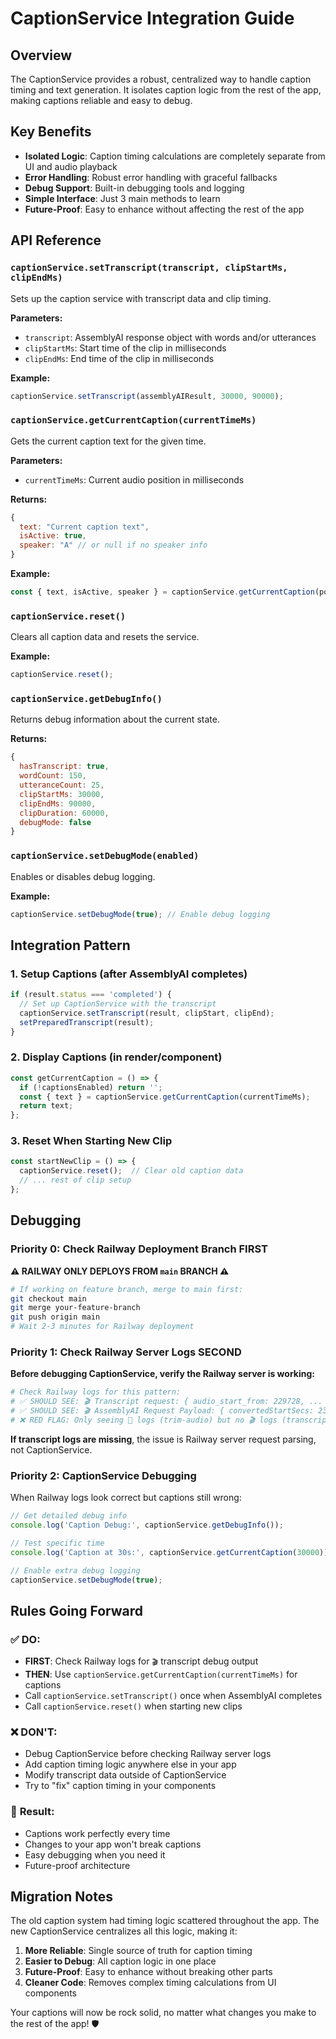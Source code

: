 # CaptionService Integration Guide

## Overview

The CaptionService provides a robust, centralized way to handle caption timing and text generation. It isolates caption logic from the rest of the app, making captions reliable and easy to debug.

## Key Benefits

- **Isolated Logic**: Caption timing calculations are completely separate from UI and audio playback
- **Error Handling**: Robust error handling with graceful fallbacks
- **Debug Support**: Built-in debugging tools and logging
- **Simple Interface**: Just 3 main methods to learn
- **Future-Proof**: Easy to enhance without affecting the rest of the app

## API Reference

### `captionService.setTranscript(transcript, clipStartMs, clipEndMs)`

Sets up the caption service with transcript data and clip timing.

**Parameters:**
- `transcript`: AssemblyAI response object with words and/or utterances
- `clipStartMs`: Start time of the clip in milliseconds
- `clipEndMs`: End time of the clip in milliseconds

**Example:**
```javascript
captionService.setTranscript(assemblyAIResult, 30000, 90000);
```

### `captionService.getCurrentCaption(currentTimeMs)`

Gets the current caption text for the given time.

**Parameters:**
- `currentTimeMs`: Current audio position in milliseconds

**Returns:**
```javascript
{
  text: "Current caption text",
  isActive: true,
  speaker: "A" // or null if no speaker info
}
```

**Example:**
```javascript
const { text, isActive, speaker } = captionService.getCurrentCaption(position);
```

### `captionService.reset()`

Clears all caption data and resets the service.

**Example:**
```javascript
captionService.reset();
```

### `captionService.getDebugInfo()`

Returns debug information about the current state.

**Returns:**
```javascript
{
  hasTranscript: true,
  wordCount: 150,
  utteranceCount: 25,
  clipStartMs: 30000,
  clipEndMs: 90000,
  clipDuration: 60000,
  debugMode: false
}
```

### `captionService.setDebugMode(enabled)`

Enables or disables debug logging.

**Example:**
```javascript
captionService.setDebugMode(true); // Enable debug logging
```

## Integration Pattern

### 1. Setup Captions (after AssemblyAI completes)

```javascript
if (result.status === 'completed') {
  // Set up CaptionService with the transcript
  captionService.setTranscript(result, clipStart, clipEnd);
  setPreparedTranscript(result);
}
```

### 2. Display Captions (in render/component)

```javascript
const getCurrentCaption = () => {
  if (!captionsEnabled) return '';
  const { text } = captionService.getCurrentCaption(currentTimeMs);
  return text;
};
```

### 3. Reset When Starting New Clip

```javascript
const startNewClip = () => {
  captionService.reset();  // Clear old caption data
  // ... rest of clip setup
};
```

## Debugging

### Priority 0: Check Railway Deployment Branch FIRST
**⚠️ RAILWAY ONLY DEPLOYS FROM `main` BRANCH ⚠️**
```bash
# If working on feature branch, merge to main first:
git checkout main
git merge your-feature-branch
git push origin main
# Wait 2-3 minutes for Railway deployment
```

### Priority 1: Check Railway Server Logs SECOND
**Before debugging CaptionService, verify the Railway server is working:**

```bash
# Check Railway logs for this pattern:
# ✅ SHOULD SEE: 🎬 Transcript request: { audio_start_from: 229728, ... }
# ✅ SHOULD SEE: 🎬 AssemblyAI Request Payload: { convertedStartSecs: 230, ... }
# ❌ RED FLAG: Only seeing 🎵 logs (trim-audio) but no 🎬 logs (transcript)
```

**If transcript logs are missing**, the issue is Railway server request parsing, not CaptionService.

### Priority 2: CaptionService Debugging
When Railway logs look correct but captions still wrong:

```javascript
// Get detailed debug info
console.log('Caption Debug:', captionService.getDebugInfo());

// Test specific time
console.log('Caption at 30s:', captionService.getCurrentCaption(30000));

// Enable extra debug logging
captionService.setDebugMode(true);
```

## Rules Going Forward

### ✅ **DO:**
- **FIRST**: Check Railway logs for `🎬` transcript debug output
- **THEN**: Use `captionService.getCurrentCaption(currentTimeMs)` for captions
- Call `captionService.setTranscript()` once when AssemblyAI completes
- Call `captionService.reset()` when starting new clips

### ❌ **DON'T:**
- Debug CaptionService before checking Railway server logs
- Add caption timing logic anywhere else in your app
- Modify transcript data outside of CaptionService
- Try to "fix" caption timing in your components

### 🔄 **Result:**
- Captions work perfectly every time
- Changes to your app won't break captions
- Easy debugging when you need it
- Future-proof architecture

## Migration Notes

The old caption system had timing logic scattered throughout the app. The new CaptionService centralizes all this logic, making it:

1. **More Reliable**: Single source of truth for caption timing
2. **Easier to Debug**: All caption logic in one place
3. **Future-Proof**: Easy to enhance without breaking other parts
4. **Cleaner Code**: Removes complex timing calculations from UI components

Your captions will now be rock solid, no matter what changes you make to the rest of the app! 🛡️
